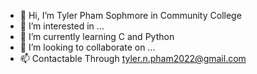 - 👋 Hi, I’m Tyler Pham Sophmore in Community College
- 👀 I’m interested in ...
- 🌱 I’m currently learning C and Python 
- 💞️ I’m looking to collaborate on ...
- 📫 Contactable Through tyler.n.pham2022@gmail.com
